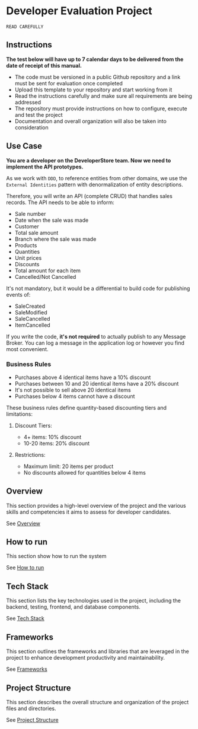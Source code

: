 # Developer Evaluation Project

`READ CAREFULLY`

## Instructions

**The test below will have up to 7 calendar days to be delivered from the date of receipt of this manual.**

- The code must be versioned in a public Github repository and a link must be sent for evaluation once completed
- Upload this template to your repository and start working from it
- Read the instructions carefully and make sure all requirements are being addressed
- The repository must provide instructions on how to configure, execute and test the project
- Documentation and overall organization will also be taken into consideration

## Use Case

**You are a developer on the DeveloperStore team. Now we need to implement the API prototypes.**

As we work with `DDD`, to reference entities from other domains, we use the `External Identities` pattern with denormalization of entity descriptions.

Therefore, you will write an API (complete CRUD) that handles sales records. The API needs to be able to inform:

- Sale number
- Date when the sale was made
- Customer
- Total sale amount
- Branch where the sale was made
- Products
- Quantities
- Unit prices
- Discounts
- Total amount for each item
- Cancelled/Not Cancelled

It's not mandatory, but it would be a differential to build code for publishing events of:

- SaleCreated
- SaleModified
- SaleCancelled
- ItemCancelled

If you write the code, **it's not required** to actually publish to any Message Broker. You can log a message in the application log or however you find most convenient.

### Business Rules

- Purchases above 4 identical items have a 10% discount
- Purchases between 10 and 20 identical items have a 20% discount
- It's not possible to sell above 20 identical items
- Purchases below 4 items cannot have a discount

These business rules define quantity-based discounting tiers and limitations:

1. Discount Tiers:

   - 4+ items: 10% discount
   - 10-20 items: 20% discount

2. Restrictions:
   - Maximum limit: 20 items per product
   - No discounts allowed for quantities below 4 items

## Overview

This section provides a high-level overview of the project and the various skills and competencies it aims to assess for developer candidates.

See [Overview](/.doc/overview.md)

## How to run

This section show how to run the system

See [How to run](/.doc/how-to-run.md)

## Tech Stack

This section lists the key technologies used in the project, including the backend, testing, frontend, and database components.

See [Tech Stack](/.doc/tech-stack.md)

## Frameworks

This section outlines the frameworks and libraries that are leveraged in the project to enhance development productivity and maintainability.

See [Frameworks](/.doc/frameworks.md)

<!--
## API Structure
This section includes links to the detailed documentation for the different API resources:
- [API General](./docs/general-api.md)
- [Products API](/.doc/products-api.md)
- [Carts API](/.doc/carts-api.md)
- [Users API](/.doc/users-api.md)
- [Auth API](/.doc/auth-api.md)
-->

## Project Structure

This section describes the overall structure and organization of the project files and directories.

See [Project Structure](/.doc/project-structure.md)
